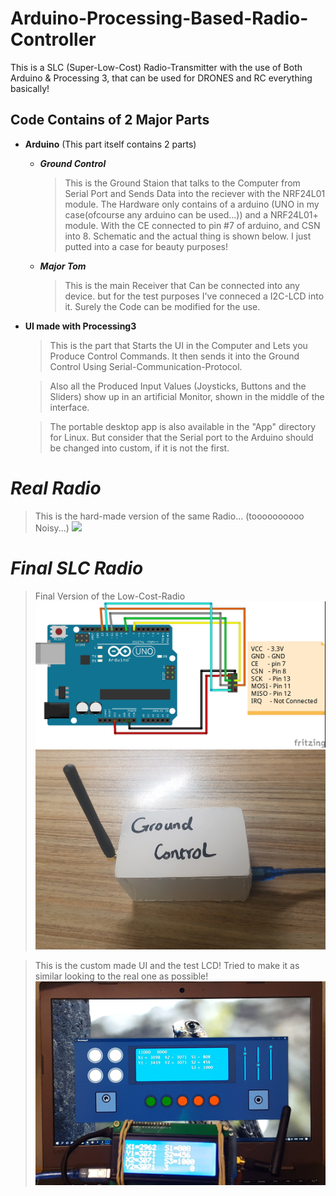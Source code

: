 # Arduino-Processing-Based-Radio-Controller

This is a SLC (Super-Low-Cost) Radio-Transmitter with the use of Both Arduino &amp; Processing 3, that can be used for DRONES and RC everything basically!

## **Code Contains of 2 Major Parts**

- **Arduino** (This part itself contains 2 parts)
    - ***Ground Control***
        > This is the Ground Staion that talks to the Computer from Serial Port and Sends Data into the reciever with the NRF24L01 module. The Hardware only contains of a arduino (UNO in my case(ofcourse any arduino can be used...)) and a NRF24L01+ module. With the CE connected to pin #7 of arduino, and CSN into 8. Schematic and the actual thing is shown below. I just putted into a case for beauty purposes!

    - ***Major Tom***
        > This is the main Receiver that Can be connected into any device. but for the test purposes I've conneced a I2C-LCD into it. Surely the Code can be modified for the use.



- **UI made with Processing3**
    > This is the part that Starts the UI in the Computer and Lets you Produce Control Commands. It then sends it into the Ground Control Using Serial-Communication-Protocol.
    
    > Also all the Produced Input Values (Joysticks, Buttons and the Sliders) show up in an artificial Monitor, shown in the middle of the interface. 

    > The portable desktop app is also available in the "App" directory for Linux. But consider that the Serial port to the Arduino should be changed into custom, if it is not the first.

# ***Real Radio***
> This is the hard-made version of the same Radio... (toooooooooo Noisy...)
![](Images/Real.jpg)

# ***Final SLC Radio***
> Final Version of the Low-Cost-Radio
![](Images/ArduinoNRFfritzing.jpg)
![](Images/GroundControl.jpg)

> This is the custom made UI and the test LCD! Tried to make it as similar looking to the real one as possible!
![](Images/UInLCDtester.PNG)

